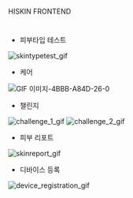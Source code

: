 HISKIN FRONTEND
#


* 피부타입 테스트

![skintypetest_gif](https://github.com/HYU-SE-HISKIN/HISKIN_frontend/assets/67647413/fd57da24-7188-4d21-9938-c62b6454100f)

* 케어

![GIF 이미지-4BBB-A84D-26-0](https://github.com/HYU-SE-HISKIN/HISKIN_frontend/assets/67647413/e085f866-fb1f-4905-8e52-7e9242dd6a73)

* 챌린지

![challenge_1_gif](https://github.com/HYU-SE-HISKIN/HISKIN_frontend/assets/67647413/c1b9affa-280c-43a6-989c-e9ca9945a5ea)
![challenge_2_gif](https://github.com/HYU-SE-HISKIN/HISKIN_frontend/assets/67647413/31b738ca-4068-47a4-a6b0-e9264def7d6a)

* 피부 리포트
  
![skinreport_gif](https://github.com/HYU-SE-HISKIN/HISKIN_frontend/assets/67647413/9a4b713d-260b-4188-97eb-99207a739737)

* 디바이스 등록
  
![device_registration_gif](https://github.com/HYU-SE-HISKIN/HISKIN_frontend/assets/67647413/e552e554-43ca-4fa0-8a7d-6230b156db27)
